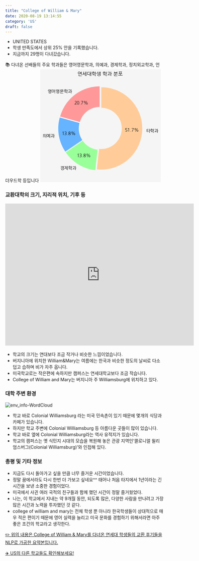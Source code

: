 ```yaml
---
title: "College of William & Mary"
date: 2020-08-19 13:14:55
category: 'US'
draft: false
---
```



* UNITED STATES
* 학생 만족도에서 상위 25% 안을 기록했습니다.
* 지금까지 29명이 다녀갔습니다. 

📚 다녀온 선배들의 주요 학과들은 영어영문학과, 의예과, 경제학과, 정치외교학과, 언더우드학 등입니다
![department-info](../plots/US000051.png)
### 교환대학의 크기, 지리적 위치, 기후 등
<iframe
width="600"
height="450"
frameborder="0" style="border:0"
src="https://www.google.com/maps/embed/v1/place?key=AIzaSyC9e1AME-pVmWC4hBpFdu5S4dKzyepa3HQ&q=College+of+William+&+Mary&center=37.2710803,-76.7162891&zoom=14" allowfullscreen>
</iframe>

* 학교의 크기는 연대보다 조금 작거나 비슷한 느낌이었습니다.
* 버지니아에 위치한 William&Mary는 여름에는 한국과 비슷한 정도의 날씨로 다소 덥고 습하며 비가 자주 옵니다.
* 미국학교로는 작은편에 속하지만 캠퍼스는 연세대학교보다 조금 작습니다.
* College of William and Mary는 버지니아 주 Williamsburg에 위치하고 있다.


### 대학 주변 환경

![env_info-WordCloud](../univ_wordclouds_okt/env_info/US000051_env_info_okt.png)

* 학교 바로 Colonial Williamsburg 라는 미국 민속촌이 있기 때문에 몇개의 식당과 카페가 있습니다.
* 하지만 학교 주변에 Colonial Williamsburg 등 아름다운 곳들이 많이 있습니다.
* 학교 바로 옆에 Colonial Williamsburg라는 역사 유적지가 있습니다.
* 학교의 캠퍼스는 옛 식민지 시대의 모습을 복원해 놓은 관광 지역인‘콜로니얼 윌리엄스버그(Colonial Williamsburg)’와 인접해 있다.


### 총평 및 기타 정보 

* 지금도 다시 돌아가고 싶을 만큼 너무 즐거운 시간이었습니다.
* 정말 꿈에서라도 다시 한번 더 가보고 싶네요^^ 태어나 처음 타지에서 1년이라는 긴 시간을 보낸 소중한 경험이었다.
* 미국에서 사귄 여러 국적의 친구들과 함께 했던 시간이 정말 즐거웠었다.
* 나는, 이 학교에서 지내는 약 9개월 동안, 되도록 많은, 다양한 사람을 만나려고 가장 많은 시간과 노력을 투자했던 것 같다.
* college of william and mary는 전체 학생 뿐 아니라 한국학생들이 상대적으로 매우 적은 편이기 때문에 영어 실력을 늘리고 미국 문화를 경험하기 위해서라면 아주 좋은 조건의 학교라고 생각한다.


[✏️ 위의 내용은 College of William & Mary를 다녀온 연세대 학생들의 교환 후기들을 NLP로 가공한 요약본입니다.](http://oia.yonsei.ac.kr/partner/expReport.asp?ucode=US000051&bgbn=A)

[✈️ US의 다른 학교들도 확인해보세요!](https://yonsei-exchange.netlify.app/?category=US)
